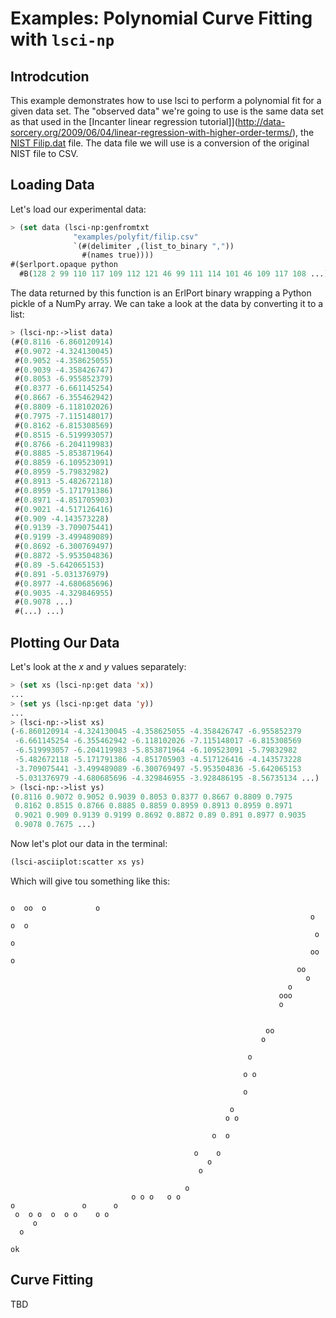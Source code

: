 # Examples: Polynomial Curve Fitting with ``lsci-np``


## Introdcution

This example demonstrates how to use lsci to perform a polynomial fit for a
given data set. The "observed data" we're going to use is the same data set as
that used in the
[Incanter linear regression tutorial]](http://data-sorcery.org/2009/06/04/linear-regression-with-higher-order-terms/),
the
[NIST Filip.dat](http://www.itl.nist.gov/div898/strd/lls/data/LINKS/DATA/Filip.dat)
file. The data file we will use is a conversion of the original NIST file to
CSV.


## Loading Data

Let's load our experimental data:

```cl
> (set data (lsci-np:genfromtxt
              "examples/polyfit/filip.csv"
              `(#(delimiter ,(list_to_binary ","))
                #(names true))))
#($erlport.opaque python
  #B(128 2 99 110 117 109 112 121 46 99 111 114 101 46 109 117 108 ...))
```

The data returned by this function is an ErlPort binary wrapping a Python
pickle of a NumPy array. We can take a look at the data by converting it to
a list:

```cl
> (lsci-np:->list data)
(#(0.8116 -6.860120914)
 #(0.9072 -4.324130045)
 #(0.9052 -4.358625055)
 #(0.9039 -4.358426747)
 #(0.8053 -6.955852379)
 #(0.8377 -6.661145254)
 #(0.8667 -6.355462942)
 #(0.8809 -6.118102026)
 #(0.7975 -7.115148017)
 #(0.8162 -6.815308569)
 #(0.8515 -6.519993057)
 #(0.8766 -6.204119983)
 #(0.8885 -5.853871964)
 #(0.8859 -6.109523091)
 #(0.8959 -5.79832982)
 #(0.8913 -5.482672118)
 #(0.8959 -5.171791386)
 #(0.8971 -4.851705903)
 #(0.9021 -4.517126416)
 #(0.909 -4.143573228)
 #(0.9139 -3.709075441)
 #(0.9199 -3.499489089)
 #(0.8692 -6.300769497)
 #(0.8872 -5.953504836)
 #(0.89 -5.642065153)
 #(0.891 -5.031376979)
 #(0.8977 -4.680685696)
 #(0.9035 -4.329846955)
 #(0.9078 ...)
 #(...) ...)
```


## Plotting Our Data

Let's look at the *x* and *y* values separately:

```cl
> (set xs (lsci-np:get data 'x))
...
> (set ys (lsci-np:get data 'y))
...
> (lsci-np:->list xs)
(-6.860120914 -4.324130045 -4.358625055 -4.358426747 -6.955852379
 -6.661145254 -6.355462942 -6.118102026 -7.115148017 -6.815308569
 -6.519993057 -6.204119983 -5.853871964 -6.109523091 -5.79832982
 -5.482672118 -5.171791386 -4.851705903 -4.517126416 -4.143573228
 -3.709075441 -3.499489089 -6.300769497 -5.953504836 -5.642065153
 -5.031376979 -4.680685696 -4.329846955 -3.928486195 -8.56735134 ...)
> (lsci-np:->list ys)
(0.8116 0.9072 0.9052 0.9039 0.8053 0.8377 0.8667 0.8809 0.7975
 0.8162 0.8515 0.8766 0.8885 0.8859 0.8959 0.8913 0.8959 0.8971
 0.9021 0.909 0.9139 0.9199 0.8692 0.8872 0.89 0.891 0.8977 0.9035
 0.9078 0.7675 ...)
```

Now let's plot our data in the terminal:

```cl
(lsci-asciiplot:scatter xs ys)
```

Which will give tou something like this:

```
                                                                            o  oo  o           o
                                                                   o   o  o
                                                                    o   o
                                                                   oo o
                                                                oo
                                                                  o
                                                              o
                                                            ooo
                                                            o


                                                         oo
                                                        o

                                                     o

                                                    o o

                                                    o

                                                 o
                                                o o

                                             o  o

                                         o    o
                                            o
                                          o

                                       o
                           o o o   o o
o               o      o
 o  o o  o  o o    o o
     o
  o

ok
```


## Curve Fitting

TBD
